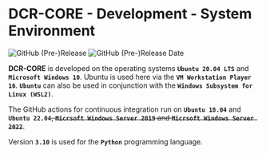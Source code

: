 # DCR-CORE - Development - System Environment

![GitHub (Pre-)Release](https://img.shields.io/github/v/release/KonnexionsGmbH/dcr-core??include_prereleases)
![GitHub (Pre-)Release Date](https://img.shields.io/github/release-date-pre/KonnexionsGmbh/dcr-core?-core)

**DCR-CORE** is developed on the operating systems **`Ubuntu 20.04 LTS`** and **`Microsoft Windows 10`**.
Ubuntu is used here via the **`VM Workstation Player 16`**.
**`Ubuntu`** can also be used in conjunction with the **`Windows Subsystem for Linux (WSL2)`**.

The GitHub actions for continuous integration run on **`Ubuntu 18.04`** and **`Ubuntu 22.04`**~~, **`Micrsoft Windows Server 2019`** and **`Micrsoft Windows Server 2022`**~~.

Version **`3.10`** is used for the **`Python`** programming language.

